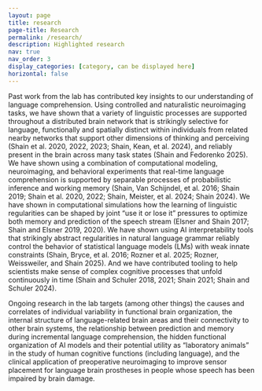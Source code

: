 ```yaml
---
layout: page
title: research
page-title: Research
permalink: /research/
description: Highlighted research 
nav: true
nav_order: 3
display_categories: [category, can be displayed here]
horizontal: false
--- 
```

Past work from the lab has contributed key insights to our understanding of language comprehension. 
Using controlled and naturalistic neuroimaging tasks, we have shown that a variety of linguistic 
processes are supported throughout a distributed brain network that is strikingly selective for 
language, functionally and spatially distinct within individuals from related nearby networks that 
support other dimensions of thinking and perceiving (Shain et al. 2020, 2022, 2023; Shain, Kean, 
et al. 2024), and reliably present in the brain across many task states (Shain and Fedorenko 2025). 
We have shown using a combination of computational modeling, neuroimaging, and behavioral 
experiments that real-time language comprehension is supported by separable processes of 
probabilistic inference and working memory (Shain, Van Schijndel, et al. 2016; Shain 2019; Shain 
et al. 2020, 2022; Shain, Meister, et al. 2024; Shain 2024). We have shown in computational 
simulations how the learning of linguistic regularities can be shaped by joint “use it or lose it” 
pressures to optimize both memory and prediction of the speech stream (Elsner and Shain 2017; Shain 
and Elsner 2019, 2020). We have shown using AI interpretability tools that strikingly abstract 
regularities in natural language grammar reliably control the behavior of statistical language 
models (LMs) with weak innate constraints (Shain, Bryce, et al. 2016; Rozner et al. 2025; Rozner, 
Weissweiler, and Shain 2025). And we have contributed tooling to help scientists make sense of 
complex cognitive processes that unfold continuously in time (Shain and Schuler 2018, 2021; Shain 
2021; Shain and Schuler 2024).

Ongoing research in the lab targets (among other things) the causes and correlates of individual 
variability in functional brain organization, the internal structure of language-related brain 
areas and their connectivity to other brain systems, the relationship between prediction and memory 
during incremental language comprehension, the hidden functional organization of AI models and 
their potential utility as “laboratory animals” in the study of human cognitive functions 
(including language), and the clinical application of preoperative neuroimaging to improve 
sensor placement for language brain prostheses in people whose speech has been impaired by
brain damage.

